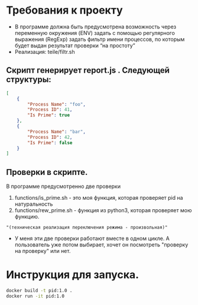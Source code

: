 # Требования к проекту

- В программе должна быть предусмотрена возможность через переменную окружения (ENV) задать с помощью регулярного выражения (RegExp)  задать фильтр имени процессов, по которым будет выдан результат проверки “на простоту” 
- Реализация: teile/filtr.sh 

## Скрипт генерирует report.js . Следующей структуры:
```json
[
    {
        "Process Name": "foo",
        "Process ID": 41,
        "Is Prime": true
    },
    {
        "Process Name": "bar",
        "Process ID": 42,
        "Is Prime": false
    }
]
```
## Проверки в скрипте.
В программе предусмотренно две проверки
1. functions/is_prime.sh - это моя функция, которая проверяет pid на натуральность
2. functions/rew_prime.sh - функция из python3, которая проверяет мою функцию.
        
```цитата
"(техническая реализация переключения режима - произвольная)"
```

- У меня эти две проверки работают вместе в одном цикле. А пользователь уже потом выбирает, хочет он посмотреть "проверку на проверку" или нет.


# Инструкция для запуска.

```bash
docker build -t pid:1.0 .
docker run -it pid:1.0
```

